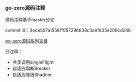### go-zero源码注释
源码注释基于master分支

commit id：3ede597a15581f957296938c0a9f835e209cd24b

[go-zero源码系列文章](https://juejin.cn/column/7026535715391406117)

已注释：
- 共享调用singleFlight
- 自适应熔断Breaker
- 自适应降级Shadder